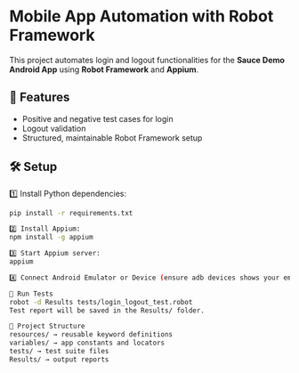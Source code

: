 # Mobile App Automation with Robot Framework

This project automates login and logout functionalities for the **Sauce Demo Android App** using **Robot Framework** and **Appium**.

## 📱 Features
- Positive and negative test cases for login
- Logout validation
- Structured, maintainable Robot Framework setup

## 🛠 Setup

1️⃣ Install Python dependencies:
```bash
pip install -r requirements.txt

2️⃣ Install Appium:
npm install -g appium

3️⃣ Start Appium server:
appium

4️⃣ Connect Android Emulator or Device (ensure adb devices shows your emulator)

🚀 Run Tests
robot -d Results tests/login_logout_test.robot
Test report will be saved in the Results/ folder.

📂 Project Structure
resources/ → reusable keyword definitions
variables/ → app constants and locators
tests/ → test suite files
Results/ → output reports

```
